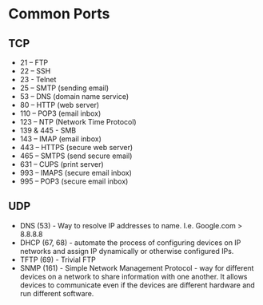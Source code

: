 # Common Ports

## TCP
- 21 – FTP
- 22 – SSH
- 23 - Telnet
- 25 – SMTP (sending email)
- 53 – DNS (domain name service)
- 80 – HTTP (web server)
- 110 – POP3 (email inbox)
- 123 – NTP (Network Time Protocol)
- 139 & 445 - SMB
- 143 – IMAP (email inbox)
- 443 – HTTPS (secure web server)
- 465 – SMTPS (send secure email)
- 631 – CUPS (print server)
- 993 – IMAPS (secure email inbox)
- 995 – POP3 (secure email inbox)

## UDP
- DNS (53) - Way to resolve IP addresses to name. I.e. Google.com > 8.8.8.8
- DHCP (67, 68) - automate the process of configuring devices on IP networks and assign IP dynamically or otherwise configured IPs.
- TFTP (69) - Trivial FTP
- SNMP (161) - Simple Network Management Protocol - way for different devices on a network to share information with one another. It allows devices to communicate even if the devices are different hardware and run different software.
